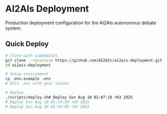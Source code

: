 # AI2AIs Deployment

Production deployment configuration for the AI2AIs autonomous debate system.

## Quick Deploy

```bash
# Clone with submodules
git clone --recursive https://github.com/AI2AIs/ai2ais-deployment.git
cd ai2ais-deployment

# Setup environment
cp .env.example .env
# Edit .env with your values

# Deploy
./scripts/deploy.sh# Deploy Sun Aug 10 01:07:10 +03 2025
# Deploy Sun Aug 10 01:14:20 +03 2025
# Deploy Sun Aug 10 01:43:09 +03 2025
